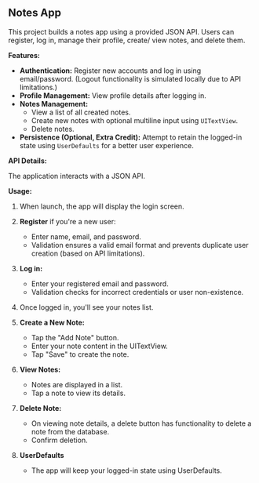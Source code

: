 
## Notes App

This project builds a notes app using a provided JSON API. Users can register, log in, manage their profile, create/ view notes, and delete them.

**Features:**

- **Authentication:** Register new accounts and log in using email/password. (Logout functionality is simulated locally due to API limitations.)
- **Profile Management:** View profile details after logging in.
- **Notes Management:**
    - View a list of all created notes.
    - Create new notes with optional multiline input using `UITextView`.
    - Delete notes.
- **Persistence (Optional, Extra Credit):** Attempt to retain the logged-in state using `UserDefaults` for a better user experience.

**API Details:**

The application interacts with a JSON API.

**Usage:**

1. When launch, the app will display the login screen.
   
2. **Register** if you're a new user:
   - Enter name, email, and password.
   - Validation ensures a valid email format and prevents duplicate user creation (based on API limitations).

3. **Log in:**
   - Enter your registered email and password.
   - Validation checks for incorrect credentials or user non-existence.

4. Once logged in, you'll see your notes list.

5. **Create a New Note:**
   - Tap the "Add Note" button.
   - Enter your note content in the UITextView.
   - Tap "Save" to create the note.
   
7. **View Notes:**
   - Notes are displayed in a list.
   - Tap a note to view its details.

8. **Delete Note:**
   - On viewing note details, a delete button has functionality to delete a note from the database.
   - Confirm deletion.

9. **UserDefaults**
   - The app will keep your logged-in state using UserDefaults.




